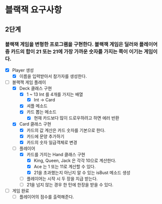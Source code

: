 # 블랙잭 요구사항

## 2단계

### 블랙잭 게임을 변형한 프로그램을 구현한다. 블랙잭 게임은 딜러와 플레이어 중 카드의 합이 21 또는 21에 가장 가까운 숫자를 가지는 쪽이 이기는 게임이다.

-[x] Player 생성
    - [x] 이름을 입력받아서 참가자를 생성한다.

-[ ] 블랙잭 게임 플레이
    - [x] Deck 클래스 구현
        - [x] 1 ~ 13 Int 를 4개를 가지는 배열
            - [x] Int -> Card
        - [x] 셔플 메소드
        - [x] 카드 뽑는 메소드
            - [x] 현재 카드보다 많이 드로우하려고 하면 에러 반환

    - [x] Card 클래스 구현
        - [x] 카드의 값 계산은 카드 숫자를 기본으로 한다.
        - [x] 카드에 문양 추가하기
        - [x] 카드의 숫자 일급객체로 변경

    - [ ] 플레이어
        - [x] 카드를 가지는 Hand 클래스 구현
            - [x] King, Queen, Jack 은 각각 10으로 계산한다.
            - [x] Ace 는 1 또는 11로 계산할 수 있다.
            - [x] 21을 초과했는지 아닌지 알 수 있는 isBust 메소드 생성
        - [ ] 플레이어는 시작 시 두 장을 지급 받는다.
        - [ ] 21을 넘지 않는 경우 한 턴에 한장을 받을 수 있다.

- [ ] 게임 완료
    - [ ] 플레이어의 점수를 출력해준다.